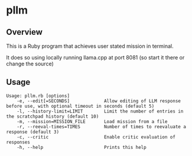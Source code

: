 pllm
====

## Overview

This is a Ruby program that achieves user stated mission in terminal.

It does so using locally running llama.cpp at port 8081 (so start it there or change the source)

## Usage

```
Usage: pllm.rb [options]
    -e, --edit[=SECONDS]             Allow editing of LLM response before use, with optional timeout in seconds (default 5)
    -l, --history-limit=LIMIT        Limit the number of entries in the scratchpad history (default 10)
    -m, --mission=MISSION_FILE       Load mission from a file
    -r, --reeval-times=TIMES         Number of times to reevaluate a response (default 3)
    -c, --critic                     Enable critic evaluation of responses
    -h, --help                       Prints this help
```
